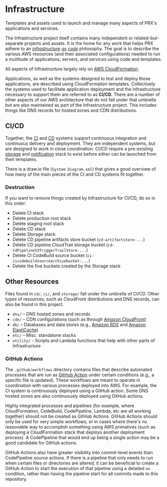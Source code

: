 # Infrastructure
Templates and assets used to launch and manage many aspects of PRX's applications and services.

The Infrastructure project itself contains many independent or related-but-separate projects and assets. It is the home for any work that helps PRX adhere to an _[infrastructure](https://docs.microsoft.com/en-us/azure/devops/learn/what-is-infrastructure-as-code) [as](http://infrastructure-as-code.com/) [code](https://www.thoughtworks.com/insights/blog/infrastructure-code-reason-smile)_ philosophy. The goal is to describe the various AWS resources (and their associated configurations) needed to run a multitude of applications, servers, and services using code and templates.

All aspects of Infrastructure largely rely on [AWS CloudFormation](https://aws.amazon.com/cloudformation/).

Applications, as well as the systems designed to test and deploy those applications, are described using CloudFormation templates. Collectively the systems used to facilitate application deployment and the infrastructure necessary to support them are referred to as **CI/CD**. There are a number of other aspects of our AWS architecture that do not fall under that umbrella but are also maintained as part of the Infrastructure project. This includes things like DNS records for hosted zones and CDN distributions.

## CI/CD

Together, the [CI](https://github.com/PRX/Infrastructure/tree/main/ci) and [CD](https://github.com/PRX/Infrastructure/tree/main/cd) systems support continuous integration and continuous delivery and deployment. They are independent systems, but are designed to work in close coordination. CI/CD require a pre-existing [storage](https://github.com/PRX/Infrastructure/tree/main/storage) and [notification](https://github.com/PRX/Infrastructure/tree/main/notifications) stack to exist before either can be launched from their templates.

There is a draw.io file (`System Diagram.xml`) that gives a good overview of how many of the main pieces of the CI and CD systems fit together.

### Destruction

If you want to remove things created by Infrastructure for CI/CD, do so in this order:

- Delete CI stack
- Delete production root stack
- Delete staging root stack
- Delete CD stack
- Delete Storage stack
- Delete CD pipeline artifacts store bucket (`cd-artifactstore-...`)
- Delete CD pipeline CloudTrail storage bucket (`cd-CdPipelineS3TriggerTrailStore-...`)
- Delete CI CodeBuild source bucket (`ci-cicodebuildsourcearchivebucket-...`)
- Delete the five buckets created by the Storage stack

## Other Resources

Files found in `cd/`, `ci/`, and `storage/` fall under the umbrella of CI/CD. Other types of resources, such as CloudFront distributions and DNS records, can also be found in this project.

- `dns/` – DNS hosted zones and records
- `cdn/` – CDN configurations (such as through [Amazon CloudFront](https://aws.amazon.com/cloudfront/))
- `db/` – Databases and data stores (e.g., [Amazon RDS](https://aws.amazon.com/rds/) and [Amazon ElastiCache](https://aws.amazon.com/elasticache/))
- `etc/` – Misc. standalone stacks
- `utility/` - Scripts and Lambda functions that help with other parts of Infrastructure

### GitHub Actions

The `.github/workflows` directory contains files that describe automated processes that are run as [GitHub Action](https://docs.github.com/en/actions) under certain conditions (e.g., a specific file is updated). These workflows are meant to operate in coordination with various processes deployed into AWS. For example, the CI system is continuously deployed using a GitHub action. Some DNS hosted zones are also continuously deployed using GitHub actions.

Highly integrated processes and pipelines (for example, where CloudFormation, CodeBuild, CodePipeline, Lambda, etc are all working together) should not be created as GitHub Actions. GitHub Actions should only be used for very simple workflows, or in cases where there's no reasonable way to accomplish something using AWS primatives (such as deploying a CloudFormation stack that deploys another deployment process). A CodePipeline that would end up being a single action may be a good candidate for GitHub actions.

GitHub Actions also have greater visibility into commit-level events than CodePipeline source actions. If there is a pipeline that only needs to run when certain files or directories are altered, it can be beneficial to create a GitHub Action to start the execution of that pipeline using a detailed `on` condition, rather than having the pipeline start for all commits made to this repository.
